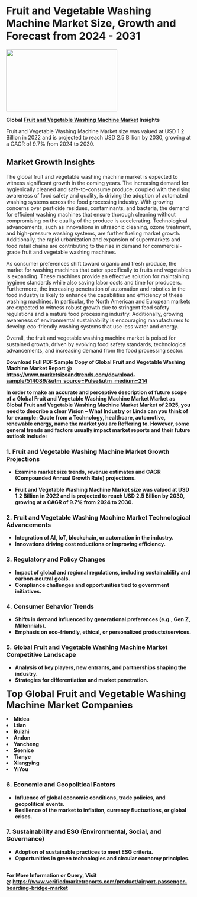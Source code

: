 <H1>Fruit and Vegetable Washing Machine Market Size, Growth and Forecast from 2024 - 2031</H1><img class="aligncenter size-medium wp-image-584254" src="https://thirdeyenews.in/wp-content/uploads/2024/09/Global-Market-Research-300x168.jpeg" alt="" width="300" height="168" /><p><strong>Global&nbsp;<a href="https://www.marketsizeandtrends.com/download-sample/514089/&amp;utm_source=Pulse&amp;utm_medium=214">Fruit and Vegetable Washing Machine Market</a> Insights</strong></p><p>Fruit and Vegetable Washing Machine Market size was valued at USD 1.2 Billion in 2022 and is projected to reach USD 2.5 Billion by 2030, growing at a CAGR of 9.7% from 2024 to 2030.</p><p><h2>Market Growth Insights</h2> <p>The global fruit and vegetable washing machine market is expected to witness significant growth in the coming years. The increasing demand for hygienically cleaned and safe-to-consume produce, coupled with the rising awareness of food safety and quality, is driving the adoption of automated washing systems across the food processing industry. With growing concerns over pesticide residues, contaminants, and bacteria, the demand for efficient washing machines that ensure thorough cleaning without compromising on the quality of the produce is accelerating. Technological advancements, such as innovations in ultrasonic cleaning, ozone treatment, and high-pressure washing systems, are further fueling market growth. Additionally, the rapid urbanization and expansion of supermarkets and food retail chains are contributing to the rise in demand for commercial-grade fruit and vegetable washing machines.</p> <p><strong></strong></p> <p>As consumer preferences shift toward organic and fresh produce, the market for washing machines that cater specifically to fruits and vegetables is expanding. These machines provide an effective solution for maintaining hygiene standards while also saving labor costs and time for producers. Furthermore, the increasing penetration of automation and robotics in the food industry is likely to enhance the capabilities and efficiency of these washing machines. In particular, the North American and European markets are expected to witness robust growth due to stringent food safety regulations and a mature food processing industry. Additionally, growing awareness of environmental sustainability is encouraging manufacturers to develop eco-friendly washing systems that use less water and energy.</p> <p>Overall, the fruit and vegetable washing machine market is poised for sustained growth, driven by evolving food safety standards, technological advancements, and increasing demand from the food processing sector.</p> <p><strong></p><p><span class=""><strong>Download Full PDF Sample Copy of Global Fruit and Vegetable Washing Machine Market Report</strong> @ <a href="https://www.marketsizeandtrends.com/download-sample/514089/&amp;utm_source=Pulse&amp;utm_medium=214" target="_blank">https://www.marketsizeandtrends.com/download-sample/514089/&amp;utm_source=Pulse&amp;utm_medium=214</a></span></p><p>In order to make an accurate and perceptive description of future scope of a Global&nbsp;Fruit and Vegetable Washing Machine Market Market as Global&nbsp;Fruit and Vegetable Washing Machine Market Market of 2025, you need to describe a clear Vision &ndash; What Industry or Linda can you think of for example: Quote from a Technology, healthcare, automotive, renewable energy, name the market you are Reffering to. However, some general trends and factors usually impact market reports and their future outlook include:</p><h3>1.&nbsp;<strong>Fruit and Vegetable Washing Machine Market Growth Projections</strong></h3><ul><li>Examine market size trends, revenue estimates and CAGR (Compounded Annual Growth Rate) projections.</li><li><p>Fruit and Vegetable Washing Machine Market size was valued at USD 1.2 Billion in 2022 and is projected to reach USD 2.5 Billion by 2030, growing at a CAGR of 9.7% from 2024 to 2030.</p></li></ul><h3>2.&nbsp;<strong>Fruit and Vegetable Washing Machine Market Technological Advancements</strong></h3><ul><li>Integration of AI, IoT, blockchain, or automation in the industry.</li><li>Innovations driving cost reductions or improving efficiency.</li></ul><h3>3.&nbsp;<strong>Regulatory and Policy Changes</strong></h3><ul><li>Impact of global and regional regulations, including sustainability and carbon-neutral goals.</li><li>Compliance challenges and opportunities tied to government initiatives.</li></ul><h3>4.&nbsp;<strong>Consumer Behavior Trends</strong></h3><ul><li>Shifts in demand influenced by generational preferences (e.g., Gen Z, Millennials).</li><li>Emphasis on eco-friendly, ethical, or personalized products/services.</li></ul><h3>5.&nbsp;<strong>Global Fruit and Vegetable Washing Machine Market Competitive Landscape</strong></h3><ul><li>Analysis of key players, new entrants, and partnerships shaping the industry.</li><li>Strategies for differentiation and market penetration.</li></ul><p data-pm-slice="1 1 []"><span style="color: inherit; font-family: inherit; font-size: 25px;">Top Global Fruit and Vegetable Washing Machine Market Companies</span></p><div class="" data-test-id=""><p><li>Midea</li><li> Ltian</li><li> Ruizhi</li><li> Andon</li><li> Yancheng</li><li> Seenice</li><li> Tianye</li><li> Xiangying</li><li> YiYou</li></p></div><h3>6.&nbsp;<strong>Economic and Geopolitical Factors</strong></h3><ul><li>Influence of global economic conditions, trade policies, and geopolitical events.</li><li>Resilience of the market to inflation, currency fluctuations, or global crises.</li></ul><h3>7.&nbsp;<strong>Sustainability and ESG (Environmental, Social, and Governance)</strong></h3><ul><li>Adoption of sustainable practices to meet ESG criteria.</li><li>Opportunities in green technologies and circular economy principles.</li></ul><h2><strong style="font-size: 14px;">For More Information or Query, Visit @&nbsp;</strong><a style="background-color: #ffffff; font-size: 14px;" href="https://www.marketsizeandtrends.com/report/fruit-and-vegetable-washing-machine-market/" target="_blank">https://www.verifiedmarketreports.com/product/airport-passenger-boarding-bridge-market</a></h2>
